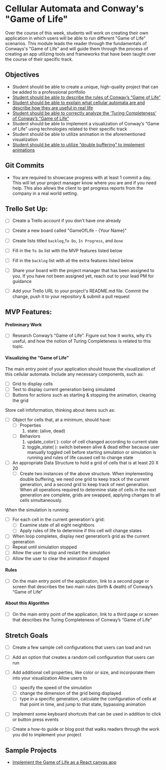 # Cellular Automata and Conway's "Game of Life"

Over the course of this week, students will work on creating their own application in which users will be able to run different "Game of Life" scenarios. This module leads the reader through the fundamentals of Conways's "Game of Life" and will guide them through the process of creating an app utilizing tools and frameworks that have been taught over the course of their specific track.


## Objectives
* Student should be able to create a unique, high-quality project that can be added to a professional portfolio
* [Student should be able to describe the rules of Conway’s “Game of Life”](objectives/rules-game-life)
* [Student should be able to explain what cellular automata are and describe how they are useful in real life](objectives/explain-describe-ca)
* [Student should be able to correctly analyze the ‘Turing Completeness’ of Conway’s “Game of Life”](objectives/turing-complete)
* Student should be able to implement a visualization of Conway’s “Game of Life” using technologies related to their specific track
* Student should be able to utilize animation in the aforementioned visualization
* [Student should be able to utilize “double buffering” to implement animations](objectives/double-buffer)


## Git Commits

- You are required to showcase progress with at least 1 commit a day.
  This will let your project manager know where you are and if you need
  help. This also allows the client to get progress reports from the
  company in a real world setting.


## Trello Set Up:

- [ ] Create a Trello account if you don't have one already
- [ ] Create a new board called "GameOfLife - {Your Name}"
- [ ] Create lists titled `backlog`,`To Do`, `In Progress`, and `Done`
- [ ] Fill in the `To Do` list with the MVP features listed below
- [ ] Fill in the `backlog` list with all the extra features listed below
- [ ] Share your board with the project manager that has been assigned to you. If you have not been assigned yet, reach out to your lead PM for guidance
- [ ] Add your Trello URL to your project's README.md file. Commit the change, push it to your repository & submit a pull request


## MVP Features:

#### Preliminary Work
- [ ] Research Conway’s “Game of Life”. Figure out how it works, why it’s useful, and how the notion of Turing Completeness is related to this topic.

#### Visualizing the “Game of Life”
The main entry point of your application should house the visualization of this cellular automata. Include any necessary components, such as:
- [ ] Grid to display cells
- [ ] Text to display current generation being simulated
- [ ] Buttons for actions such as starting & stopping the animation, clearing the grid

Store cell infoformation, thinking about items such as:
- [ ] Object for cells that, at a minimum, should have:
    - [ ] Properties
        1. state: (alive, dead)
    - [ ] Behaviors
        1. update_color( ): color of cell changed according to current state
        2. toggle_state( ): switch between alive & dead either because user manually toggled cell before starting simulation or simulation is running and rules of life caused cell to change state
- [ ]  An appropriate Data Structure to hold a grid of cells that is at least 20 X 20
    - [ ] Create two instances of the above structure. When implementing double buffering, we need one grid to keep track of the current generation, and a second grid to keep track of next generation. When all operations required to determine state of cells in the next generation are complete, grids are swapped, applying changes to all cells simultaneously.

When the simulation is running:        
- [ ] For each cell in the current generation's grid:
    - [ ] Examine state of all eight neightbors
    - [ ] Apply rules of life to determine if this cell will change states
- [ ] When loop completes, display next generation’s grid as the current generation
- [ ] Repeat until simulation stopped
- [ ] Allow the user to stop and restart the simulation
- [ ] Allow the user to clear the animation if stopped

#### Rules 
- [ ] On the main entry point of the application, link to a second page or screen that describes the two main rules (birth & death) of Conway’s “Game of Life”

#### About this Algorithm
- [ ]  On the main entry point of the application, link to a third page or screen that describes the Turing Completeness of Conway’s “Game of Life”


## Stretch Goals
- [ ] Create a few sample cell configurations that users can load and run
- [ ] Add an option that creates a random cell configuration that users can run
- [ ] Add additional cell properties, like color or size, and incorporate them into your visualization
Allow users to 
    - [ ] specify the speed of the simulation
    - [ ] change the dimension of the grid being displayed
    - [ ] type in a specific generation, calculate the configuration of cells at that point in time, and jump to that state, bypassing animation
- [ ] Implement some keyboard shortcuts that can be used in addition to click or button press events
- [ ] Create a how-to guide or blog post that walks readers through the work you did to implement your project


## Sample Projects

* [Implement the Game of Life as a React canvas app](projects/life)

